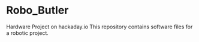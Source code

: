 # Robo_Butler
Hardware Project on hackaday.io
This repository contains software files for a robotic project.
